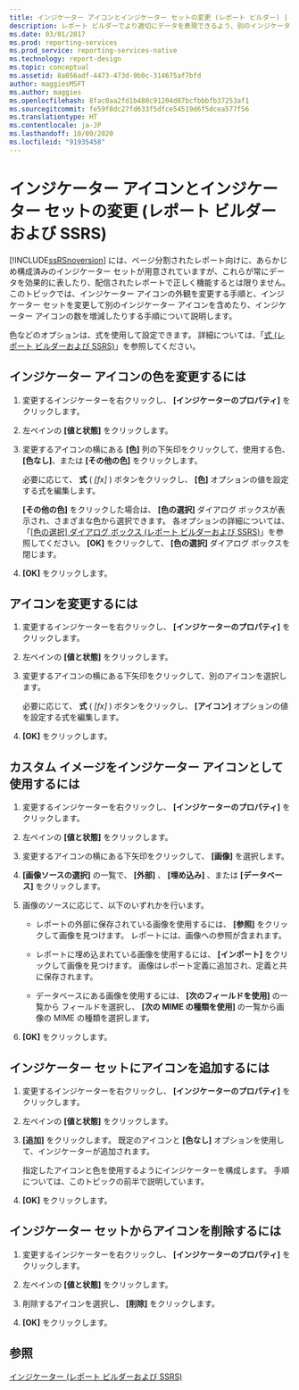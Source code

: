 ```yaml
---
title: インジケーター アイコンとインジケーター セットの変更 (レポート ビルダー) | Microsoft Docs
description: レポート ビルダーでより適切にデータを表現できるよう、別のインジケーター アイコンを含めたり、それらを増減させて、インジケーター アイコンとインジケーター セットを変更する方法について説明します。
ms.date: 03/01/2017
ms.prod: reporting-services
ms.prod_service: reporting-services-native
ms.technology: report-design
ms.topic: conceptual
ms.assetid: 8a056adf-4473-473d-9b0c-314675af7bfd
author: maggiesMSFT
ms.author: maggies
ms.openlocfilehash: 8fac0aa2fd1b480c91204d87bcfbbbfb37253af1
ms.sourcegitcommit: fe59f8dc27fd633f5dfce54519d6f5dcea577f56
ms.translationtype: HT
ms.contentlocale: ja-JP
ms.lasthandoff: 10/09/2020
ms.locfileid: "91935458"
---
```

# <a name="change-indicator-icons-and-indicator-sets-report-builder-and-ssrs"></a>インジケーター アイコンとインジケーター セットの変更 (レポート ビルダーおよび SSRS)
  [!INCLUDE[ssRSnoversion](../../includes/ssrsnoversion-md.md)] には、ページ分割されたレポート向けに、あらかじめ構成済みのインジケーター セットが用意されていますが、これらが常にデータを効果的に表したり、配信されたレポートで正しく機能するとは限りません。 このトピックでは、インジケーター アイコンの外観を変更する手順と、インジケーター セットを変更して別のインジケーター アイコンを含めたり、インジケーター アイコンの数を増減したりする手順について説明します。  
  
 色などのオプションは、式を使用して設定できます。 詳細については、「[式 (レポート ビルダーおよび SSRS)](../../reporting-services/report-design/expressions-report-builder-and-ssrs.md)」を参照してください。  
  
## <a name="to-change-the-color-of-an-indicator-icon"></a>インジケーター アイコンの色を変更するには  
  
1.  変更するインジケーターを右クリックし、 **[インジケーターのプロパティ]** をクリックします。  
  
2.  左ペインの **[値と状態]** をクリックします。  
  
3.  変更するアイコンの横にある **[色]** 列の下矢印をクリックして、使用する色、 **[色なし]**、または **[その他の色]** をクリックします。  
  
     必要に応じて、 **式** ( *[fx]* ) ボタンをクリックし、 **[色]** オプションの値を設定する式を編集します。  
  
     **[その他の色]** をクリックした場合は、 **[色の選択]** ダイアログ ボックスが表示され、さまざまな色から選択できます。 各オプションの詳細については、「[[色の選択] ダイアログ ボックス &#40;レポート ビルダーおよび SSRS&#41;](./formatting-lines-colors-and-images-report-builder-and-ssrs.md)」を参照してください。 **[OK]** をクリックして、 **[色の選択]** ダイアログ ボックスを閉じます。  
  
4.  **[OK]** をクリックします。  
  
## <a name="to-change-the-icon"></a>アイコンを変更するには  
  
1.  変更するインジケーターを右クリックし、 **[インジケーターのプロパティ]** をクリックします。  
  
2.  左ペインの **[値と状態]** をクリックします。  
  
3.  変更するアイコンの横にある下矢印をクリックして、別のアイコンを選択します。  
  
     必要に応じて、 **式** ( *[fx]* ) ボタンをクリックし、 **[アイコン]** オプションの値を設定する式を編集します。  
  
4.  **[OK]** をクリックします。  
  
## <a name="to-use-a-custom-image-as-an-indicator-icon"></a>カスタム イメージをインジケーター アイコンとして使用するには  
  
1.  変更するインジケーターを右クリックし、 **[インジケーターのプロパティ]** をクリックします。  
  
2.  左ペインの **[値と状態]** をクリックします。  
  
3.  変更するアイコンの横にある下矢印をクリックして、 **[画像]** を選択します。  
  
4.  **[画像ソースの選択]** の一覧で、 **[外部]** 、 **[埋め込み]** 、または **[データベース]** をクリックします。  
  
5.  画像のソースに応じて、以下のいずれかを行います。  
  
    -   レポートの外部に保存されている画像を使用するには、 **[参照]** をクリックして画像を見つけます。 レポートには、画像への参照が含まれます。  
  
    -   レポートに埋め込まれている画像を使用するには、 **[インポート]** をクリックして画像を見つけます。 画像はレポート定義に追加され、定義と共に保存されます。  
  
    -   データベースにある画像を使用するには、 **[次のフィールドを使用]** の一覧から フィールドを選択し、 **[次の MIME の種類を使用]** の一覧から画像の MIME の種類を選択します。  
  
6.  **[OK]** をクリックします。  
  
## <a name="to-add-an-icon-to-the-indicator-set"></a>インジケーター セットにアイコンを追加するには  
  
1.  変更するインジケーターを右クリックし、 **[インジケーターのプロパティ]** をクリックします。  
  
2.  左ペインの **[値と状態]** をクリックします。  
  
3.  **[追加]** をクリックします。 既定のアイコンと **[色なし]** オプションを使用して、インジケーターが追加されます。  
  
     指定したアイコンと色を使用するようにインジケーターを構成します。 手順については、このトピックの前半で説明しています。  
  
4.  **[OK]** をクリックします。  
  
## <a name="to-delete-an-icon-to-the-indicator-set"></a>インジケーター セットからアイコンを削除するには  
  
1.  変更するインジケーターを右クリックし、 **[インジケーターのプロパティ]** をクリックします。  
  
2.  左ペインの **[値と状態]** をクリックします。  
  
3.  削除するアイコンを選択し、 **[削除]** をクリックします。  
  
4.  **[OK]** をクリックします。  
  
## <a name="see-also"></a>参照  
 [インジケーター &#40;レポート ビルダーおよび SSRS&#41;](../../reporting-services/report-design/indicators-report-builder-and-ssrs.md)  
  
